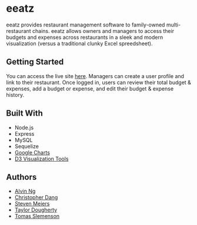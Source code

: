 # eeatz

eeatz provides restaurant management software to family-owned multi-restaurant chains. eeatz allows owners and managers to access their budgets and expenses across restaurants in a sleek and modern visualization (versus a traditional clunky Excel spreedsheet).

## Getting Started

You can access the live site [here](https://sheltered-mesa-77161.herokuapp.com/). Managers can create a user profile and link to their restaurant. Once logged in, users can review their total budget & expenses, add a budget or expense, and edit their budget & expense history.

## Built With

* Node.js
* Express
* MySQL
* Sequelize
* [Google Charts](https://developers.google.com/chart/interactive/docs/quick_start)
* [D3 Visualization Tools](https://github.com/d3/d3/blob/master/API.md)

## Authors

* [Alvin Ng](https://github.com/luvkylo)
* [Christopher Dang](https://github.com/Dangggchris)
* [Steven Meiers](https://github.com/SMLM42)
* [Taylor Dougherty](https://github.com/taydougherty)
* [Tomas Slemenson](https://github.com/TomSlemenson)